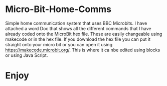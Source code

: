 # Micro-Bit-Home-Comms
Simple home communication system that uses BBC Microbits. I have attached a word Doc that shows all the different commands that I have already coded onto the MicroBit hex file. These are easily changeable using makecode or in the hex file.
If you download the hex file you can put it straight onto your micro bit or you can open it using https://makecode.microbit.org/. This is where it ca nbe edited using blocks or using Java Script.
# Enjoy

